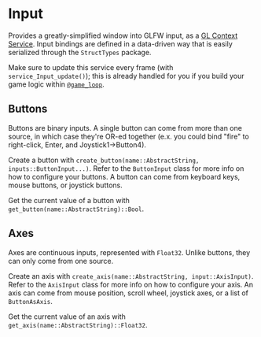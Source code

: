 # Input

Provides a greatly-simplified window into GLFW input, as a [GL Context Service](docs/GL.md#Services). Input bindings are defined in a data-driven way that is easily serialized through the `StructTypes` package.

Make sure to update this service every frame (with `service_Input_update()`); this is already handled for you if you build your game logic within [`@game_loop`](docs/Helpers.md#Game-Loop).

## Buttons

Buttons are binary inputs. A single button can come from more than one source, in which case they're OR-ed together (e.x. you could bind "fire" to right-click, Enter, and Joystick1->Button4).

Create a button with `create_button(name::AbstractString, inputs::ButtonInput...)`. Refer to the `ButtonInput` class for more info on how to configure your buttons. A button can come from keyboard keys, mouse buttons, or joystick buttons.

Get the current value of a button with `get_button(name::AbstractString)::Bool`.

## Axes

Axes are continuous inputs, represented with `Float32`. Unlike buttons, they can only come from one source.

Create an axis with `create_axis(name::AbstractString, input::AxisInput)`. Refer to the `AxisInput` class for more info on how to configure your axis. An axis can come from mouse position, scroll wheel, joystick axes, or a list of `ButtonAsAxis`.

Get the current value of an axis with `get_axis(name::AbstractString)::Float32`.